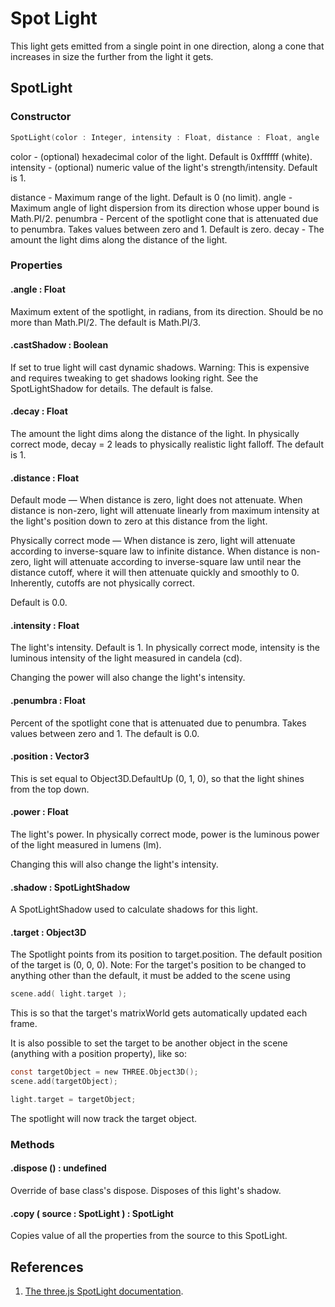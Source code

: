 # Spot Light
This light gets emitted from a single point in one direction, along a cone that increases in size the further from the light it gets.

## SpotLight
### Constructor
```c
SpotLight(color : Integer, intensity : Float, distance : Float, angle : Radians, penumbra : Float, decay : Float)
```
color - (optional) hexadecimal color of the light. Default is 0xffffff (white).
intensity - (optional) numeric value of the light's strength/intensity. Default is 1.

distance - Maximum range of the light. Default is 0 (no limit).
angle - Maximum angle of light dispersion from its direction whose upper bound is Math.PI/2.
penumbra - Percent of the spotlight cone that is attenuated due to penumbra. Takes values between zero and 1. Default is zero.
decay - The amount the light dims along the distance of the light.

### Properties

#### .angle : Float
Maximum extent of the spotlight, in radians, from its direction. Should be no more than Math.PI/2. The default is Math.PI/3.

#### .castShadow : Boolean
If set to true light will cast dynamic shadows. Warning: This is expensive and requires tweaking to get shadows looking right. See the SpotLightShadow for details. The default is false.

#### .decay : Float
The amount the light dims along the distance of the light.
In physically correct mode, decay = 2 leads to physically realistic light falloff. The default is 1.

#### .distance : Float
Default mode — When distance is zero, light does not attenuate. When distance is non-zero, light will attenuate linearly from maximum intensity at the light's position down to zero at this distance from the light.

Physically correct mode — When distance is zero, light will attenuate according to inverse-square law to infinite distance. When distance is non-zero, light will attenuate according to inverse-square law until near the distance cutoff, where it will then attenuate quickly and smoothly to 0. Inherently, cutoffs are not physically correct.

Default is 0.0.

#### .intensity : Float

The light's intensity. Default is 1.
In physically correct mode, intensity is the luminous intensity of the light measured in candela (cd).

Changing the power will also change the light's intensity.

#### .penumbra : Float

Percent of the spotlight cone that is attenuated due to penumbra. Takes values between zero and 1. The default is 0.0.

#### .position : Vector3
This is set equal to Object3D.DefaultUp (0, 1, 0), so that the light shines from the top down.

#### .power : Float
The light's power.
In physically correct mode, power is the luminous power of the light measured in lumens (lm).

Changing this will also change the light's intensity.

#### .shadow : SpotLightShadow
A SpotLightShadow used to calculate shadows for this light.

#### .target : Object3D

The Spotlight points from its position to target.position. The default position of the target is (0, 0, 0).
Note: For the target's position to be changed to anything other than the default, it must be added to the scene using

```c
scene.add( light.target );
```

This is so that the target's matrixWorld gets automatically updated each frame.

It is also possible to set the target to be another object in the scene (anything with a position property), like so:

```c
const targetObject = new THREE.Object3D();
scene.add(targetObject);

light.target = targetObject;
```
The spotlight will now track the target object.

### Methods

#### .dispose () : undefined
Override of base class's dispose. Disposes of this light's shadow.

#### .copy ( source : SpotLight ) : SpotLight
Copies value of all the properties from the source to this SpotLight.

## References
1. <a href="https://threejs.org/docs/?q=spotlight#api/en/lights/SpotLight">The three.js SpotLight documentation</a>.
